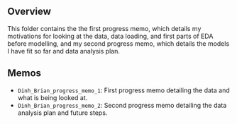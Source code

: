 ## Overview

This folder contains the the first progress memo, which details my motivations for looking at the data, data loading, and first parts of EDA before modelling, and my second progress memo, which details the models I have fit so far and data analysis plan.

## Memos

- `Dinh_Brian_progress_memo_1`: First progress memo detailing the data and what is being looked at.
- `Dinh_Brian_progress_memo_2`: Second progress memo detailing the data analysis plan and future steps.